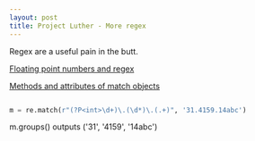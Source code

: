 ```yaml
---
layout: post
title: Project Luther - More regex 
---
```



Regex are a useful pain in the butt. 

[Floating point numbers and regex](http://www.regular-expressions.info/floatingpoint.html)

[Methods and attributes of match objects](https://docs.python.org/2.0/lib/match-objects.html)

``` python

m = re.match(r"(?P<int>\d+)\.(\d*)\.(.+)", '31.4159.14abc')

```
m.groups() outputs  ('31', '4159', '14abc')